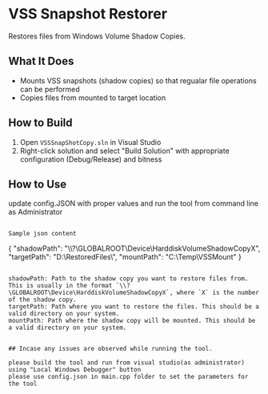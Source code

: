 ﻿# VSS Snapshot Restorer

Restores files from Windows Volume Shadow Copies.

## What It Does
- Mounts VSS snapshots (shadow copies) so that regualar file operations can be performed
- Copies files from mounted  to target location

## How to Build
1. Open `VSSSnapShotCopy.sln` in Visual Studio
2. Right-click solution and select "Build Solution" with appropriate configuration (Debug/Release) and bitness

## How to Use
update config.JSON with proper values and run the tool from command line as Administrator
```

Sample json content
```
{
  "shadowPath": "\\\\?\\GLOBALROOT\\Device\\HarddiskVolumeShadowCopyX",
  "targetPath": "D:\\RestoredFiles\\",
  "mountPath": "C:\\Temp\\VSSMount"
}
```

shadowPath: Path to the shadow copy you want to restore files from. This is usually in the format `\\?\GLOBALROOT\Device\HarddiskVolumeShadowCopyX`, where `X` is the number of the shadow copy.
targetPath: Path where you want to restore the files. This should be a valid directory on your system.
mountPath: Path where the shadow copy will be mounted. This should be a valid directory on your system.


## Incase any issues are observed while running the tool.

please build the tool and run from visual studio(as administrator) using "Local Windows Debugger" button
please use config.json in main.cpp folder to set the parameters for the tool